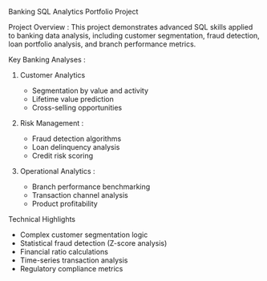 Banking SQL Analytics Portfolio Project

Project Overview :
This project demonstrates advanced SQL skills applied to banking data analysis, including customer segmentation, fraud detection, loan portfolio analysis, and branch performance metrics.

Key Banking Analyses :
1. Customer Analytics
   - Segmentation by value and activity
   - Lifetime value prediction
   - Cross-selling opportunities

2. Risk Management :
   - Fraud detection algorithms
   - Loan delinquency analysis
   - Credit risk scoring

3. Operational Analytics :
   - Branch performance benchmarking
   - Transaction channel analysis
   - Product profitability

Technical Highlights
- Complex customer segmentation logic
- Statistical fraud detection (Z-score analysis)
- Financial ratio calculations
- Time-series transaction analysis
- Regulatory compliance metrics
